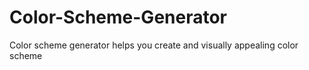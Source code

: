 # Color-Scheme-Generator
Color scheme generator helps you create and visually appealing color scheme
